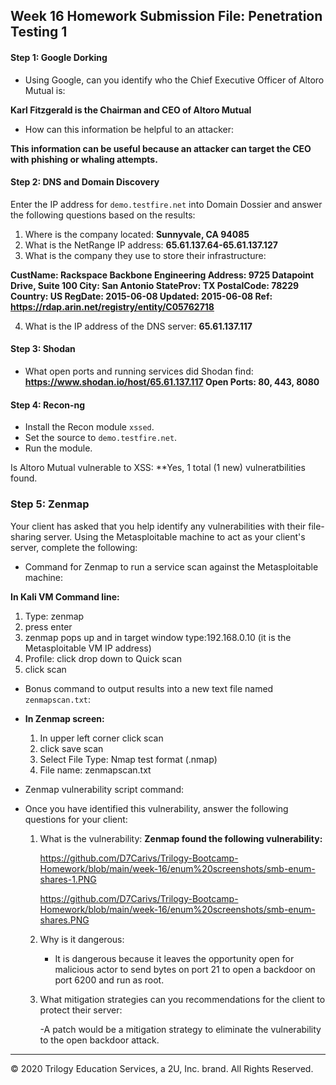 ## Week 16 Homework Submission File: Penetration Testing 1

#### Step 1: Google Dorking


- Using Google, can you identify who the Chief Executive Officer of Altoro Mutual is:
  
**Karl Fitzgerald is the Chairman and CEO of Altoro Mutual**
- How can this information be helpful to an attacker:

**This information can be useful because an attacker can target the CEO with phishing or whaling attempts.**

#### Step 2: DNS and Domain Discovery

Enter the IP address for `demo.testfire.net` into Domain Dossier and answer the following questions based on the results:

  1. Where is the company located: 
    **Sunnyvale, CA 94085**
  2. What is the NetRange IP address:
    **65.61.137.64-65.61.137.127**
  3. What is the company they use to store their infrastructure:
    
**CustName:       Rackspace Backbone Engineering
Address:        9725 Datapoint Drive, Suite 100
City:           San Antonio
StateProv:      TX
PostalCode:     78229
Country:        US
RegDate:        2015-06-08
Updated:        2015-06-08
Ref:            https://rdap.arin.net/registry/entity/C05762718**

  4. What is the IP address of the DNS server:
   **65.61.137.117**
#### Step 3: Shodan

- What open ports and running services did Shodan find:
  **https://www.shodan.io/host/65.61.137.117
Open Ports: 80, 443, 8080**
#### Step 4: Recon-ng

- Install the Recon module `xssed`. 
- Set the source to `demo.testfire.net`. 
- Run the module. 

Is Altoro Mutual vulnerable to XSS: 
 **Yes, 1 total (1 new) vulneratbilities found.
### Step 5: Zenmap

Your client has asked that you help identify any vulnerabilities with their file-sharing server. Using the Metasploitable machine to act as your client's server, complete the following:

- Command for Zenmap to run a service scan against the Metasploitable machine: 

 **In Kali VM Command line:**
   1) Type: zenmap
   2) press enter
   3) zenmap pops up and in target window type:192.168.0.10 
      (it is the Metasploitable VM IP address)
   4) Profile: click drop down to Quick scan
   5) click scan
- Bonus command to output results into a new text file named `zenmapscan.txt`:
- 
  **In Zenmap screen:**
    1) In upper left corner click scan 
    2) click save scan
    3) Select File Type: Nmap test format (.nmap)
    4) File name: zenmapscan.txt

- Zenmap vulnerability script command: 

- Once you have identified this vulnerability, answer the following questions for your client:
  1. What is the vulnerability:
     **Zenmap found the following vulnerability:**

      https://github.com/D7Carivs/Trilogy-Bootcamp-Homework/blob/main/week-16/enum%20screenshots/smb-enum-shares-1.PNG

      https://github.com/D7Carivs/Trilogy-Bootcamp-Homework/blob/main/week-16/enum%20screenshots/smb-enum-shares.PNG


  2. Why is it dangerous:
  
     - It is dangerous because it leaves the opportunity open for malicious actor to send bytes on port 21 to open a backdoor on port 6200 and run as root. 
  1. What mitigation strategies can you recommendations for the client to protect their server:
  
     -A patch would be a mitigation strategy to eliminate the vulnerability to the open backdoor attack. 

---
© 2020 Trilogy Education Services, a 2U, Inc. brand. All Rights Reserved.  

